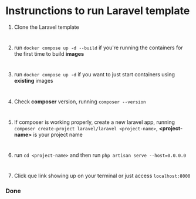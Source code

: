 # Instrunctions to run Laravel template

1. Clone the Laravel template

#

2. run `docker compose up -d --build` if you're running the containers for the first time to build <b>images</b>

#

3. run `docker compose up -d` if you want to just start containers using <b>existing</b> images

#

4. Check <b>composer</b> version, running `composer --version`

#

5. If composer is working properly, create a new laravel app, running `composer create-project laravel/laravel <project-name>`, <b>\<project-name></b> is your project name

#

6. run `cd <project-name>` and then run `php artisan serve --host=0.0.0.0`

#

7. Click que link showing up on your terminal or just access `localhost:8000`

### Done
